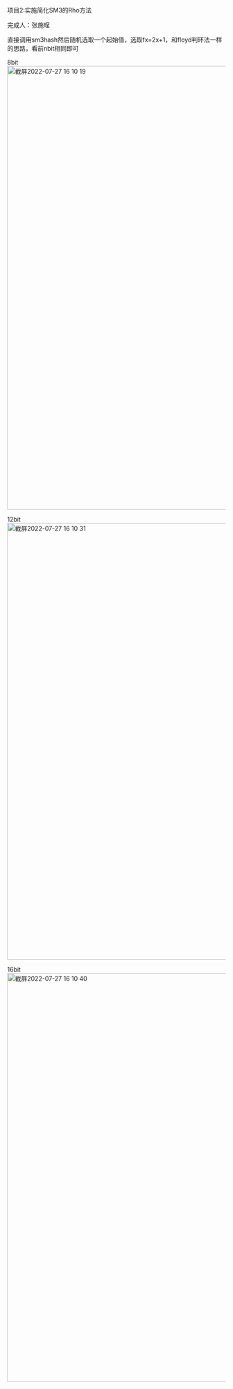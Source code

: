 项目2:实施简化SM3的Rho方法

完成人：张施珵

直接调用sm3hash然后随机选取一个起始值，选取fx=2x+1，和floyd判环法一样的思路，看前nbit相同即可

8bit
<img width="1022" alt="截屏2022-07-27 16 10 19" src="https://user-images.githubusercontent.com/108727329/181196634-568f7e20-1a9e-4874-9dbb-3d15f578fb72.png">

12bit
<img width="1006" alt="截屏2022-07-27 16 10 31" src="https://user-images.githubusercontent.com/108727329/181196661-8d75bcb7-e65e-418e-94dd-31e8a5631630.png">

16bit
<img width="942" alt="截屏2022-07-27 16 10 40" src="https://user-images.githubusercontent.com/108727329/181196669-336694e7-ed75-4f90-ac10-1b4cbd19ad43.png">
